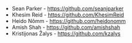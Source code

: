 - Sean Parker - <https://github.com/seanjparker>
- Khesim Reid - <https://github.com/KhesimReid>
- Heido Nõmm - <https://github.com/heidonomm>
- Amish Shah - <https://github.com/amishshah>
- Kristijonas Žalys - <https://github.com/kzalys>
